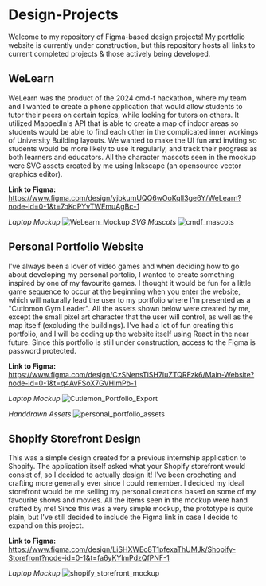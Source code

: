 # Design-Projects
Welcome to my repository of Figma-based design projects! My portfolio website is currently under construction, but this repository hosts all links to current completed projects &amp; those actively being developed.

## WeLearn
WeLearn was the product of the 2024 cmd-f hackathon, where my team and I wanted to create a phone application that would allow students to tutor their peers on certain topics, while looking for tutors on others. It utilized MappedIn's API that is able to create a map of indoor areas so students would be able to find each other in the complicated inner workings of University Building layouts. We wanted to make the UI fun and inviting so students would be more likely to use it regularly, and track their progress as both learners and educators. All the character mascots seen in the mockup were SVG assets created by me using Inkscape (an opensource vector graphics editor).

**Link to Figma:** https://www.figma.com/design/yjbkumUQQ6wOoKqlI3ge6Y/WeLearn?node-id=0-1&t=7oKdPYvTWEmuAgBc-1

*Laptop Mockup*
![WeLearn_Mockup](https://github.com/user-attachments/assets/d8c398ce-0763-41f6-b5e0-eb2fd8ca6cd9)
*SVG Mascots*
![cmdf_mascots](https://github.com/user-attachments/assets/36df8cc4-9e04-42e1-8e93-7344228e362d)


## Personal Portfolio Website
I've always been a lover of video games and when deciding how to go about developing my personal portolio, I wanted to create something inspired by one of my favourite games. I thought it would be fun for a little game sequence to occur at the beginning when you enter the website, which will naturally lead the user to my portfolio where I'm presented as a "Cutiomon Gym Leader". All the assets shown below were created by me, except the small pixel art character that the user will control, as well as the map itself (excluding the buildings). I've had a lot of fun creating this portfolio, and I will be coding up the website itself using React in the near future. Since this portfolio is still under construction, access to the Figma is password protected.

**Link to Figma:** https://www.figma.com/design/CzSNensTiSH7IuZTQRFzk6/Main-Website?node-id=0-1&t=q4AvFSoX7GVHImPb-1

*Laptop Mockup*
![Cutiemon_Portfolio_Export](https://github.com/user-attachments/assets/1a7f1692-a1a1-4d1b-8258-08c45e805db2)

*Handdrawn Assets*
![personal_portfolio_assets](https://github.com/user-attachments/assets/dbc50569-3ec0-42c2-8249-ab5d2b785e48)


## Shopify Storefront Design
This was a simple design created for a previous internship application to Shopify. The application itself asked what your Shopify storefront would consist of, so I decided to actually design it! I've been crocheting and crafting more generally ever since I could remember. I decided my ideal storefront would be me selling my personal creations based on some of my favourite shows and movies. All the items seen in the mockup were hand crafted by me! Since this was a very simple mockup, the prototype is quite plain, but I've still decided to include the Figma link in case I decide to expand on this project.

**Link to Figma:** https://www.figma.com/design/LiSHXWEc8T1pfexaThUMJk/Shopify-Storefront?node-id=0-1&t=fa6yKYlmPdzQfPNF-1

*Laptop Mockup*
![shopify_storefront_mockup](https://github.com/user-attachments/assets/10199070-1068-48a8-ac16-417e6b3285c5)
